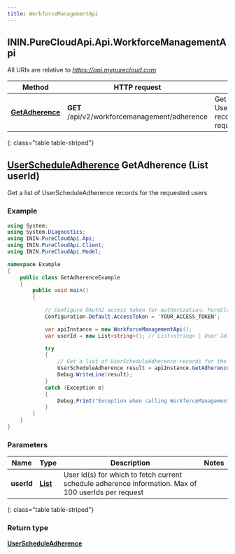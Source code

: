 ```yaml
---
title: WorkforceManagementApi
---
```

## ININ.PureCloudApi.Api.WorkforceManagementApi

All URIs are relative to *https://api.mypurecloud.com*

| Method | HTTP request | Description |
| ------------- | ------------- | ------------- |
| [**GetAdherence**](WorkforceManagementApi.html#getadherence) | **GET** /api/v2/workforcemanagement/adherence | Get a list of UserScheduleAdherence records for the requested users |
{: class="table table-striped"}

<a name="getadherence"></a>

## [**UserScheduleAdherence**](UserScheduleAdherence.html) GetAdherence (List<string> userId)

Get a list of UserScheduleAdherence records for the requested users



### Example
~~~csharp
using System;
using System.Diagnostics;
using ININ.PureCloudApi.Api;
using ININ.PureCloudApi.Client;
using ININ.PureCloudApi.Model;

namespace Example
{
    public class GetAdherenceExample
    {
        public void main()
        {
            
            // Configure OAuth2 access token for authorization: PureCloud Auth
            Configuration.Default.AccessToken = 'YOUR_ACCESS_TOKEN';

            var apiInstance = new WorkforceManagementApi();
            var userId = new List<string>(); // List<string> | User Id(s) for which to fetch current schedule adherence information.  Max of 100 userIds per request

            try
            {
                // Get a list of UserScheduleAdherence records for the requested users
                UserScheduleAdherence result = apiInstance.GetAdherence(userId);
                Debug.WriteLine(result);
            }
            catch (Exception e)
            {
                Debug.Print("Exception when calling WorkforceManagementApi.GetAdherence: " + e.Message );
            }
        }
    }
}
~~~

### Parameters


|Name | Type | Description  | Notes |
|------------- | ------------- | ------------- | -------------|
| **userId** | [**List<string>**](string.html)| User Id(s) for which to fetch current schedule adherence information.  Max of 100 userIds per request |  |
{: class="table table-striped"}

### Return type

[**UserScheduleAdherence**](UserScheduleAdherence.html)

